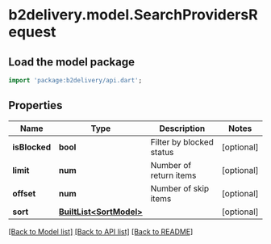 # b2delivery.model.SearchProvidersRequest

## Load the model package
```dart
import 'package:b2delivery/api.dart';
```

## Properties
Name | Type | Description | Notes
------------ | ------------- | ------------- | -------------
**isBlocked** | **bool** | Filter by blocked status | [optional] 
**limit** | **num** | Number of return items | [optional] 
**offset** | **num** | Number of skip items | [optional] 
**sort** | [**BuiltList&lt;SortModel&gt;**](SortModel.md) |  | [optional] 

[[Back to Model list]](../README.md#documentation-for-models) [[Back to API list]](../README.md#documentation-for-api-endpoints) [[Back to README]](../README.md)


